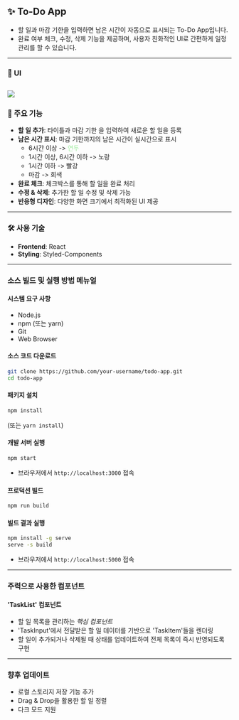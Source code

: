 ## ✨ To-Do App
* 할 일과 마감 기한을 입력하면 남은 시간이 자동으로 표시되는 To-Do App입니다.
* 완료 여부 체크, 수정, 삭제 기능을 제공하며, 사용자 친화적인 UI로 간편하게 일정 관리를 할 수 있습니다.

---
### 🎥 UI
<img src="https://github.com/user-attachments/assets/5f08955a-7c90-42e3-98d3-127121544ec7"></img>
---

### 🤍 주요 기능
* **할 일 추가**: 타이틀과 마감 기한 을 입력하여 새로운 할 일을 등록
* **남은 시간 표시**: 마감 기한까지의 남은 시간이 실시간으로 표시
  * 6시간 이상 -> <span style="color: #9BEC9B">연두</span>
  * 1시간 이상, 6시간 이하 -> 노랑
  * 1시간 이하 -> 빨강
  * 마감 -> 회색
* **완료 체크**: 체크박스를 통해 할 일을 완료 처리
* **수정 & 삭제**: 추가한 할 일 수정 및 삭제 가능
* **반응형 디자인**: 다양한 화면 크기에서 최적화된 UI 제공

---

### 🛠 사용 기술
* **Frontend**: React
* **Styling**: Styled-Components

---

### 소스 빌드 및 실행 방법 메뉴얼 
#### 시스템 요구 사항
- Node.js
- npm (또는 yarn)
- Git
- Web Browser

#### 소스 코드 다운로드
```bash
git clone https://github.com/your-username/todo-app.git
cd todo-app
```

#### 패키지 설치
```bash
npm install
```
(또는 `yarn install`)

#### 개발 서버 실행
```bash
npm start
```
* 브라우저에서 `http://localhost:3000` 접속

#### 프로덕션 빌드
```bash
npm run build
```

#### 빌드 결과 실행
```bash
npm install -g serve
serve -s build
```
* 브라우저에서 `http://localhost:5000` 접속

---
### 주력으로 사용한 컴포넌트
#### 'TaskList' 컴포넌트
* 할 일 목록을 관리하는 *핵심 컴포넌트*
* 'TaskInput'에서 전달받은 할 일 데이터를 기반으로 'TaskItem'들을 렌더링
* 할 일이 추가되거나 삭제될 때 상태를 업데이트하여 전체 목록이 즉시 반영되도록 구현

---
### 향후 업데이트
* 로컬 스토리지 저장 기능 추가
* Drag & Drop을 활용한 할 일 정렬
* 다크 모드 지원


